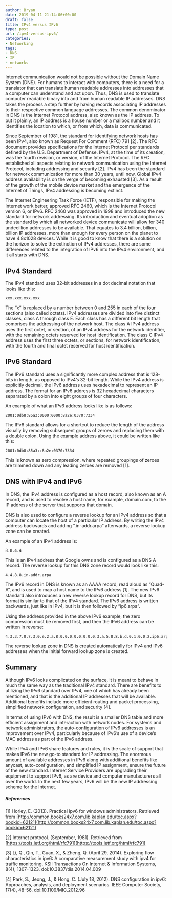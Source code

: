 ```yaml
---
author: Bryan
date: 2019-04-11 21:14:06+00:00
draft: false
title: IPv4 versus IPv6
type: post
url: /ipv4-versus-ipv6/
categories:
- Networking
tags:
- DNS
- IP
- networks
---
```


Internet communication would not be possible without the Domain Name System (DNS). For humans to interact with computers, there is a need for a translator that can translate human readable addresses into addresses that a computer can understand and act upon. Thus, DNS is used to translate computer readable binary into and from human readable IP addresses. DNS takes the process a step further by having records associating IP addresses to their respective common language addresses. The common denominator in DNS is the Internet Protocol address, also known as the IP address. To put it plainly, an IP address is a house number or a mailbox number and it identifies the location to which, or from which, data is communicated.

Since September of 1981, the standard for identifying network hosts has been IPv4, also known as Request For Comment (RFC) 791 [2]. The RFC document provides specifications for the Internet Protocol per standards defined by the U.S. Department of Defense. IPv4, at the time of its creation, was the fourth revision, or version, of the Internet Protocol. The RFC established all aspects relating to network communication using the Internet Protocol, including addressing and security [2]. IPv4 has been the standard for network communication for more than 30 years, until now. Global IPv4 address availability is on the verge of becoming exhausted [3]. As a result of the growth of the mobile device market and the emergence of the Internet of Things, IPv4 addressing is becoming extinct.

The Internet Engineering Task Force (IETF), responsible for making the Internet work better, approved RFC 2460, which is the Internet Protocol version 6, or IPv6. RFC 2460 was approved in 1998 and introduced the new standard for network addressing. Its introduction and eventual adoption as the standard by which all networked device communicate will allow for 340 undecillion addresses to be available. That equates to 3.4 billion, billion, billion IP addresses, more than enough for every person on the planet to have 4.8x1028 devices. While it is good to know that there is a solution on the horizon to solve the extinction of IPv4 addresses, there are some differences related to the integration of IPv6 into the IPv4 environment, and it all starts with DNS.

## IPv4 Standard

The IPv4 standard uses 32-bit addresses in a dot decimal notation that looks like this: 

```
xxx.xxx.xxx.xxx
```

The “x” is replaced by a number between 0 and 255 in each of the four sections (also called octets). IPv4 addresses are divided into five distinct classes, class A through class E. Each class has a different bit length that comprises the addressing of the network host. The class A IPv4 address uses the first octet, or section, of an IPv4 address for the network identifier, with the remaining octets reserved for host identification. The class C IPv4 address uses the first three octets, or sections, for network identification, with the fourth and final octet reserved for host identification. 

## IPv6 Standard

The IPv6 standard uses a significantly more complex address that is 128-bits in length, as opposed to IPv4’s 32-bit length. While the IPv4 address is explicitly decimal, the IPv6 address uses hexadecimal to represent an IP address. The format for an IPv6 address is 32 hexadecimal characters separated by a colon into eight groups of four characters. 

An example of what an IPv6 address looks like is as follows: 

```
2001:0db8:85a3:0000:0000:8a2e:0370:7334
```

The IPv6 standard allows for a shortcut to reduce the length of the address visually by removing subsequent groups of zeroes and replacing them with a double colon. Using the example address above, it could be written like this:

```
2001:0db8:85a3::8a2e:0370:7334
```

This is known as zero compression, where repeated groupings of zeroes are trimmed down and any leading zeroes are removed [1].

## DNS with IPv4 and IPv6

In DNS, the IPv4 address is configured as a host record, also known as an A record, and is used to resolve a host name, for example, domain.com, to the IP address of the server that supports that domain. 

DNS is also used to configure a reverse lookup for an IPv4 address so that a computer can locate the host of a particular IP address. By writing the IPv4 address backwards and adding “.in-addr.arpa” afterwards, a reverse lookup zone can be created. 

An example of an IPv4 address is:

```
8.8.4.4
```

This is an IPv4 address that Google owns and is configured as a DNS A record. The reverse lookup for this DNS zone record would look like this:

```
4.4.8.8.in-addr.arpa
```

The IPv6 record in DNS is known as an AAAA record, read aloud as “Quad-A”, and is used to map a host name to the IPv6 address [1]. The new IPv6 standard also introduces a new reverse lookup record for DNS, but its format is similar to that of the IPv4 standard. The IPv6 address is written backwards, just like in IPv4, but it is then followed by “ip6.arpa”. 

Using the address provided in the above IPv6 example, the zero compression must be removed first, and then the IPv6 address can be written in reverse:

```
4.3.3.7.0.7.3.0.e.2.a.8.0.0.0.0.0.0.0.0.3.a.5.8.8.b.d.0.1.0.0.2.ip6.arpa
```

The reverse lookup zone in DNS is created automatically for IPv4 and IPv6 addresses when the initial forward lookup zone is created. 

## Summary

Although IPv6 looks complicated on the surface, it is meant to behave in much the same way as the traditional IPv4 standard. There are benefits to utilizing the IPv6 standard over IPv4, one of which has already been mentioned, and that is the additional IP addresses that will be available. Additional benefits include more efficient routing and packet processing, simplified network configuration, and security [4].

In terms of using IPv6 with DNS, the result is a smaller DNS table and more efficient assignment and interaction with network nodes. For systems and network administrators, the auto-configuration of IPv6 addresses is an improvement over IPv4, particularly because of IPv6’s use of a device’s MAC address as part of the IPv6 address.

While IPv4 and IPv6 share features and rules, it is the scale of support that makes IPv6 the new go-to standard for IP addressing. The enormous amount of available addresses in IPv6 along with additional benefits like anycast, auto-configuration, and simplified IP assignment, ensure the future of the new standard. Internet Service Providers are upgrading their equipment to support IPv6, as are device and computer manufacturers all over the world. In the next few years, IPv6 will be the new IP addressing scheme for the Internet.

##### References

[1] Horley, E. (2013). Practical ipv6 for windows administrators. Retrieved from [http://common.books24x7.com.lib.kaplan.edu/toc.aspx?bookid=62121](http://common.books24x7.com.lib.kaplan.edu/toc.aspx?bookid=62121)

[2] Internet protocol. (September, 1981). Retrieved from [https://tools.ietf.org/html/rfc791](https://tools.ietf.org/html/rfc791)

[3] Li, Q., Qin, T., Guan, X., & Zheng, Q. (April 29, 2014). Exploring flow characteristics in ipv6: A comparative measurement study with ipv4 for traffic monitoring. KSII Transactions On Internet & Information Systems, 8(4), 1307-1323. doi:10.3837/tiis.2014.04.009

[4] Park, S., Jeong, J., & Hong, C. (July 18, 2012). DNS configuration in ipv6: Approaches, analysis, and deployment scenarios. IEEE Computer Society, 17(4), 48-56. doi:10.1109/MIC.2012.96